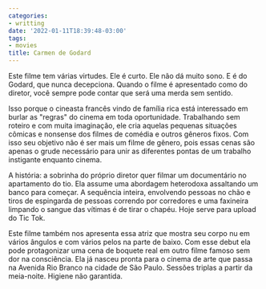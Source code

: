 ```yaml
---
categories:
- writting
date: '2022-01-11T18:39:48-03:00'
tags:
- movies
title: Carmen de Godard
---
```


Este filme tem várias virtudes. Ele é curto. Ele não dá muito sono. E é do Godard, que nunca decepciona. Quando o filme é apresentado como do diretor, você sempre pode contar que será uma merda sem sentido.

Isso porque o cineasta francês vindo de família rica está interessado em burlar as "regras" do cinema em toda oportunidade. Trabalhando sem roteiro e com muita imaginação, ele cria aquelas pequenas situações cômicas e nonsense dos filmes de comédia e outros gêneros fixos. Com isso seu objetivo não é ser mais um filme de gênero, pois essas cenas são apenas o grude necessário para unir as diferentes pontas de um trabalho instigante enquanto cinema.

A história: a sobrinha do próprio diretor quer filmar um documentário no apartamento do tio. Ela assume uma abordagem heterodoxa assaltando um banco para começar. A sequência inteira, envolvendo pessoas no chão e tiros de espingarda de pessoas correndo por corredores e uma faxineira limpando o sangue das vítimas é de tirar o chapéu. Hoje serve para upload do Tic Tok.

Este filme também nos apresenta essa atriz que mostra seu corpo nu em vários ângulos e com vários pelos na parte de baixo. Com esse debut ela pode protagonizar uma cena de boquete real em outro filme famoso sem dor na consciência. Ela já nasceu pronta para o cinema de arte que passa na Avenida Rio Branco na cidade de São Paulo. Sessões triplas a partir da meia-noite. Higiene não garantida.